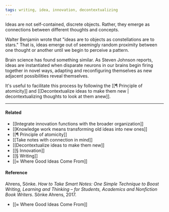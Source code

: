 ```yaml
---
tags: writing, idea, innovation, decontextualizing
---
```


Ideas are not self-contained, discrete objects. Rather, they emerge as
connections between different thoughts and concepts.

Walter Benjamin wrote that "ideas are to objects as constellations are to
stars." That is, ideas emerge out of seemingly random proximity between one
thought or another until we begin to perceive a pattern.

Brain science has found something similar. As Steven Johnson reports, ideas are
instantiated when disparate neurons in our brains begin firing together in novel
ways, adapting and reconfiguring themselves as new adjacent possibilities reveal
themselves.

It's useful to facilitate this process by following the
[[¶ Principle of atomicity]] and
[[Decontextualize ideas to make them new | decontextualizing thoughts to look at them anew]].

---

#### Related

- [[Integrate innovation functions with the broader organization]]
- [[Knowledge work means transforming old ideas into new ones]]
- [[¶ Principle of atomicity]]
- [[Take notes with connection in mind]]
- [[Decontextualize ideas to make them new]]
- [[§ Innovation]]
- [[§ Writing]]
- [[≈ Where Good Ideas Come From]]

#### Reference

Ahrens, Sönke. _How to Take Smart Notes: One Simple Technique to Boost Writing,
Learning and Thinking – for Students, Academics and Nonfiction Book Writers_.
Sönke Ahrens, 2017.

- [[≈ Where Good Ideas Come From]]

